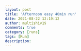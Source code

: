 ```yaml
---
layout: post
title: 'Afternoon easy 40min run'
date: 2021-08-22 12:19:12
author: multishiv19
comments: true
category: [runs]
tags: [Run]
description: 
---
```


<div width='100%' class='strava-embed-placeholder' data-embed-type='activity' data-embed-id='5831693077'></div>
<script src='https://strava-embeds.com/embed.js'></script>
